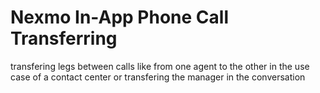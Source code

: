 # Nexmo In-App Phone Call Transferring

transfering legs between calls
like from one agent to the other
in the use case of a contact center
or transfering the manager in the conversation

